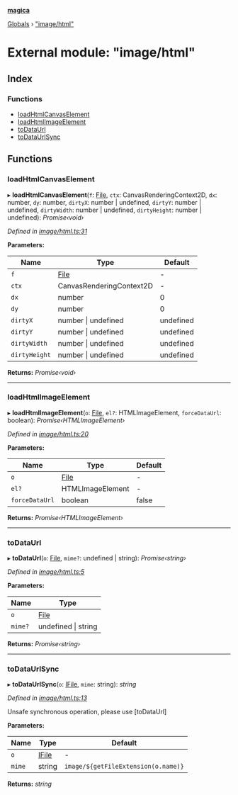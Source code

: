 **[magica](../README.md)**

[Globals](../README.md) › ["image/html"](_image_html_.md)

# External module: "image/html"

## Index

### Functions

* [loadHtmlCanvasElement](_image_html_.md#loadhtmlcanvaselement)
* [loadHtmlImageElement](_image_html_.md#loadhtmlimageelement)
* [toDataUrl](_image_html_.md#todataurl)
* [toDataUrlSync](_image_html_.md#todataurlsync)

## Functions

###  loadHtmlCanvasElement

▸ **loadHtmlCanvasElement**(`f`: [File](../classes/_file_file_.file.md), `ctx`: CanvasRenderingContext2D, `dx`: number, `dy`: number, `dirtyX`: number | undefined, `dirtyY`: number | undefined, `dirtyWidth`: number | undefined, `dirtyHeight`: number | undefined): *Promise‹void›*

*Defined in [image/html.ts:31](https://github.com/cancerberoSgx/magica/blob/64330f2/src/image/html.ts#L31)*

**Parameters:**

Name | Type | Default |
------ | ------ | ------ |
`f` | [File](../classes/_file_file_.file.md) | - |
`ctx` | CanvasRenderingContext2D | - |
`dx` | number | 0 |
`dy` | number | 0 |
`dirtyX` | number \| undefined |  undefined |
`dirtyY` | number \| undefined |  undefined |
`dirtyWidth` | number \| undefined |  undefined |
`dirtyHeight` | number \| undefined |  undefined |

**Returns:** *Promise‹void›*

___

###  loadHtmlImageElement

▸ **loadHtmlImageElement**(`o`: [File](../classes/_file_file_.file.md), `el?`: HTMLImageElement, `forceDataUrl`: boolean): *Promise‹HTMLImageElement›*

*Defined in [image/html.ts:20](https://github.com/cancerberoSgx/magica/blob/64330f2/src/image/html.ts#L20)*

**Parameters:**

Name | Type | Default |
------ | ------ | ------ |
`o` | [File](../classes/_file_file_.file.md) | - |
`el?` | HTMLImageElement | - |
`forceDataUrl` | boolean | false |

**Returns:** *Promise‹HTMLImageElement›*

___

###  toDataUrl

▸ **toDataUrl**(`o`: [File](../classes/_file_file_.file.md), `mime?`: undefined | string): *Promise‹string›*

*Defined in [image/html.ts:5](https://github.com/cancerberoSgx/magica/blob/64330f2/src/image/html.ts#L5)*

**Parameters:**

Name | Type |
------ | ------ |
`o` | [File](../classes/_file_file_.file.md) |
`mime?` | undefined \| string |

**Returns:** *Promise‹string›*

___

###  toDataUrlSync

▸ **toDataUrlSync**(`o`: [IFile](../interfaces/_types_.ifile.md), `mime`: string): *string*

*Defined in [image/html.ts:13](https://github.com/cancerberoSgx/magica/blob/64330f2/src/image/html.ts#L13)*

Unsafe synchronous operation, please use [toDataUrl]

**Parameters:**

Name | Type | Default |
------ | ------ | ------ |
`o` | [IFile](../interfaces/_types_.ifile.md) | - |
`mime` | string |  `image/${getFileExtension(o.name)}` |

**Returns:** *string*